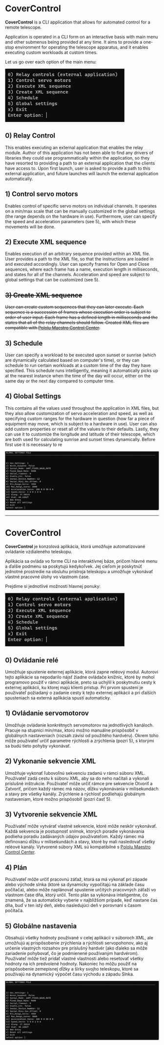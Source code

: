 # CoverControl

**CoverControl** is a CLI application that allows for automated control for a remote telescope.

Application is operated in a CLI form on an interactive basis with main menu and other submenus being provided at any time. It aims to provide a one-stop environment for operating the telescope apparatus, and it enables executing custom workloads at custom times.

Let us go over each option of the main menu:

![](application.png)

## 0) Relay Control

This enables executing an external application that enables the relay module. Author of this application has not been able to find any drivers of libraries they could use programmatically within the application, so they have resorted to providing a path to an external application that the clients have access to. Upon first launch, user is asked to provide a path to this external application, and future launches will launch the external application automatically.

## 1) Control servo motors

Enables control of specific servo motors on individual channels. It operates on a min/max scale that can be manually customized in the global settings (the range depends on the hardware in use). Furthermore, user can specify the speed and acceleration parameters (see 5), with which these movements will be done.

## 2) Execute XML sequence

Enables execution of an arbitrary sequence provided within an XML file. User provides a path to the XML file, so that the instructions are loaded in and executed accordingly. User can specify frames for Open and Close sequences, where each frame has a name, execution length in milliseconds, and states for all of the channels. Acceleration and speed are subject to global settings that can be customized (see 5).

<strike>

## 3) Create XML sequence

User can create custom sequences that they can later execute. Each sequence is a succession of frames whose execution order is subject to order of user input. Each frame has a defined length in milliseconds and the states that all of the relay channels should follow. Created XML files are compatible with [Pololu Maestro Control Center](https://www.pololu.com/docs/0J40/4).

</strike>

## 3) Schedule

User can specify a workload to be executed upon sunset or sunrise (which are dynamically calculated based on computer's time), or they can schedule to run certain workloads at a custom time of the day they have specified. This schedule runs intelligently, meaning it automatically picks up at the nearest instance when the time of the day will occur, either on the same day or the next day compared to computer time.

## 4) Global Settings

This contains all the values used throughout the application in XML files, but they also allow customization of servo acceleration and speed, as well as specifying custom ranges for the hardware in question (how far a piece of equipment may move, which is subject to a hardware in use). User can also add custom properties or reset all of the values to their defaults. Lastly, they can use it to customize the longitude and latitude of their telescope, which are both used for calculating sunrise and sunset times dynamically. Before first use it is necessary to re

![](global.png)

---

# CoverControl

**CoverControl** je konzolová aplikácia, ktorá umožňuje automatizované ovládanie vzdialeného teleskopu.

Aplikácia sa ovláda vo forme CLI na interaktívnej báze, pričom hlavné menu a ďalšie podmenu sa poskytujú kedykoľvek. Jej cieľom je poskytnúť jednotné prostredie na obsluhu prístroja teleskopu a umožňuje vykonávať vlastné pracovné úlohy vo vlastnom čase.

Prejdime si jednotlivé možnosti hlavnej ponuky:

![](application.png)

## 0) Ovládanie relé

Umožňuje spustenie externej aplikácie, ktorá zapne reléový modul. Autorovi tejto aplikácie sa nepodarilo nájsť žiadne ovládače knižníc, ktoré by mohol programovo použiť v rámci aplikácie, preto sa uchýlil k poskytnutiu cesty k externej aplikácii, ku ktorej majú klienti prístup. Pri prvom spustení je používateľ požiadaný o zadanie cesty k tejto externej aplikácii a pri ďalších spusteniach sa externá aplikácia spustí automaticky.

## 1) Ovládanie servomotorov

Umožňuje ovládanie konkrétnych servomotorov na jednotlivých kanáloch. Pracuje na stupnici min/max, ktorú možno manuálne prispôsobiť v globálnych nastaveniach (rozsah závisí od použitého hardvéru). Okrem toho môže používateľ určiť parametre rýchlosti a zrýchlenia (pozri 5), s ktorými sa budú tieto pohyby vykonávať.

## 2) Vykonanie sekvencie XML

Umožňuje vykonať ľubovoľnú sekvenciu zadanú v rámci súboru XML. Používateľ zadá cestu k súboru XML, aby sa do neho načítali a vykonali príslušné inštrukcie. Používateľ môže určiť rámce pre sekvencie Otvoriť a Zatvoriť, pričom každý rámec má názov, dĺžku vykonávania v milisekundách a stavy pre všetky kanály. Zrýchlenie a rýchlosť podliehajú globálnym nastaveniam, ktoré možno prispôsobiť (pozri časť 5).

## 3) Vytvorenie sekvencie XML

Používateľ môže vytvárať vlastné sekvencie, ktoré môže neskôr vykonávať. Každá sekvencia je postupnosť snímok, ktorých poradie vykonávania podlieha poradiu zadávaných údajov používateľom. Každý rámec má definovanú dĺžku v milisekundách a stavy, ktoré by mali nasledovať všetky reléové kanály. Vytvorené súbory XML sú kompatibilné s [Pololu Maestro Control Center](https://www.pololu.com/docs/0J40/4).

## 4) Plán

Používateľ môže určiť pracovnú záťaž, ktorá sa má vykonať pri západe alebo východe slnka (ktoré sa dynamicky vypočítajú na základe času počítača), alebo môže naplánovať spustenie určitých pracovných záťaží vo vlastnom čase dňa, ktorý určil. Tento plán sa vykonáva inteligentne, čo znamená, že sa automaticky vyberie v najbližšom prípade, keď nastane čas dňa, buď v ten istý deň, alebo nasledujúci deň v porovnaní s časom počítača.

## 5) Globálne nastavenia

Obsahujú všetky hodnoty používané v celej aplikácii v súboroch XML, ale umožňujú aj prispôsobenie zrýchlenia a rýchlosti servopohonov, ako aj určenie vlastných rozsahov pre príslušný hardvér (ako ďaleko sa môže zariadenie pohybovať, čo je podmienené používaným hardvérom). Používateľ môže tiež pridať vlastné vlastnosti alebo resetovať všetky hodnoty na ich predvolené hodnoty. Nakoniec ho môžu použiť na prispôsobenie zemepisnej dĺžky a šírky svojho teleskopu, ktoré sa používajú na dynamický výpočet času východu a západu Slnka.

![](global.png)